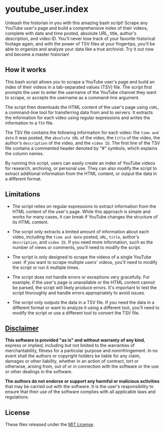 # youtube_user.index
Unleash the historian in you with this amazing bash script! Scrape any YouTube user's page and build a comprehensive index of their videos, complete with date and time posted, absolute URL, title, author's description, and video ID. You'll never lose track of your favorite historical footage again, and with the power of TSV files at your fingertips, you'll be able to organize and analyze your data like a true archivist. Try it out now and become a master historian!
## How it works
This bash script allows you to scrape a YouTube user's page and build an index of their videos in a tab-separated values (TSV) file. The script first prompts the user to enter the username of the YouTube channel they want to scrape, or accepts the username as a command-line argument.

The script then downloads the HTML content of the user's page using `cURL`, a command-line tool for transferring data from and to servers. It extracts the information for each video using regular expressions and writes the information to a `TSV` file.

The TSV file contains the following information for each video: the `time and date` it was posted, the `absolute URL` of the video, the `title` of the video, the author's `description` of the video, and the `video ID`. The first line of the TSV file contains a commented header denoted by "#" symbols, which explains the column names.

By running this script, users can easily create an index of YouTube videos for research, archiving, or personal use. They can also modify the script to extract additional information from the HTML content, or output the data in a different format.

## Limitations

* The script relies on regular expressions to extract information from the HTML content of the user's page. While this approach is simple and works for many cases, it can break if YouTube changes the structure of its HTML content.

* The script only extracts a limited amount of information about each video, including the `time and date` posted, `URL`, `title`, author's `description`, and `video ID`. If you need more information, such as the number of views or comments, you'll need to modify the script.

* The script is only designed to scrape the videos of a single YouTube user. If you want to scrape multiple users' videos, you'll need to modify the script or run it multiple times.

* The script does not handle errors or exceptions very gracefully. For example, if the user's page is unavailable or the HTML content cannot be parsed, the script will likely produce errors. It's important to test the script thoroughly and handle errors appropriately to avoid issues.

* The script only outputs the data in a TSV file. If you need the data in a different format or want to analyze it using a different tool, you'll need to modify the script or use a different tool to convert the TSV file.

## [Disclaimer](DISCLAIMER)
**This software is provided "as is" and without warranty of any kind**, express or implied, including but not limited to the warranties of merchantability, fitness for a particular purpose and noninfringement. In no event shall the authors or copyright holders be liable for any claim, damages or other liability, whether in an action of contract, tort or otherwise, arising from, out of or in connection with the software or the use or other dealings in the software.

**The authors do not endorse or support any harmful or malicious activities** that may be carried out with the software. It is the user's responsibility to ensure that their use of the software complies with all applicable laws and regulations.

## License

These files released under the [MIT License](LICENSE).
